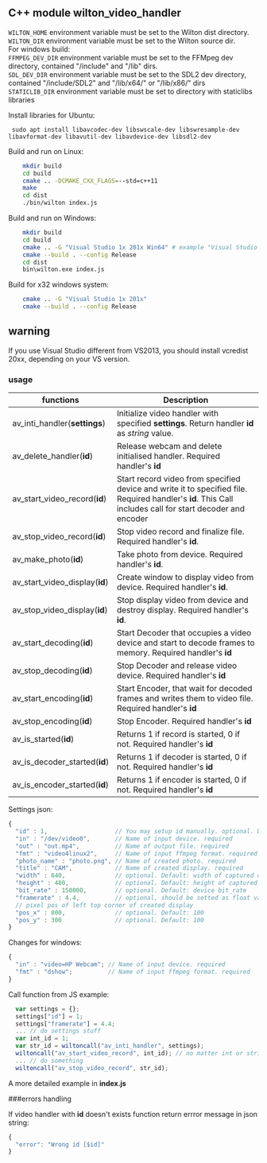 C++ module wilton_video_handler
------------------

`WILTON_HOME` environment variable must be set to the Wilton dist directory.<br>
`WILTON_DIR` environment variable must be set to the Wilton source dir.<br>
For windows build: <br>
`FFMPEG_DEV_DIR` environment variable must be set to the FFMpeg dev directory, contained "/include" and "/lib" dirs.<br>
`SDL_DEV_DIR` environment variable must be set to the SDL2 dev directory, contained "/include/SDL2" and "/lib/x64/" or "/lib/x86/" dirs<br>
`STATICLIB_DIR` environment variable must be set to directory with staticlibs libraries<br>


Install libraries for Ubuntu:
```
 sudo apt install libavcodec-dev libswscale-dev libswresample-dev libavformat-dev libavutil-dev libavdevice-dev libsdl2-dev 
```

Build and run on Linux:
```bash
    mkdir build
    cd build
    cmake .. -DCMAKE_CXX_FLAGS=--std=c++11
    make
    cd dist
    ./bin/wilton index.js
```

Build and run on Windows:
```bash
    mkdir build
    cd build
    cmake .. -G "Visual Studio 1x 201x Win64" # example "Visual Studio 14 2015 Win64"
    cmake --build . --config Release
    cd dist
    bin\wilton.exe index.js
```

Build for x32 windows system:
```bash
    cmake .. -G "Visual Studio 1x 201x"
    cmake --build . --config Release
```

## warning
If you use Visual Studio different from VS2013, you should install vcredist 20xx, depending on your VS version.

### usage
| functions| Description |
| --- | --- |
| av_inti_handler(**settings**)  | Initialize video handler with specified **settings**. Return handler **id** as *string* value. |
| av_delete_handler(**id**) | Release webcam and delete initialised handler. Required handler's **id** |
| av_start_video_record(**id**)  | Start record video from specified device and write it to specified file. Required handler's **id**. This Call includes call for start decoder and encoder |
| av_stop_video_record(**id**)   | Stop video record and finalize file. Required handler's **id**. |
| av_make_photo(**id**)          | Take photo from device. Required handler's **id**. |
| av_start_video_display(**id**) | Create window to display video from device. Required handler's **id**.|
| av_stop_video_display(**id**)  | Stop display video from device and destroy display. Required handler's **id**. |
| av_start_decoding(**id**) | Start Decoder that occupies a video device and start to decode frames to memory. Required handler's **id** |
| av_stop_decoding(**id**) | Stop Decoder and release video device. Required handler's **id** |
| av_start_encoding(**id**) | Start Encoder, that wait for decoded frames and writes them to video file. Required handler's **id** |
| av_stop_encoding(**id**) | Stop Encoder. Required handler's **id** |
| av_is_started(**id**) | Returns 1 if record is started, 0 if not. Required handler's **id** |
| av_is_decoder_started(**id**) | Returns 1 if decoder is started, 0 if not. Required handler's **id** |
| av_is_encoder_started(**id**) | Returns 1 if encoder is started, 0 if not. Required handler's **id** |


Settings json: 
```JavaScript
{
  "id" : 1,                   // You may setup id manually. optional. Default value 0;
  "in" : "/dev/video0",       // Name of input device. required
  "out" : "out.mp4",          // Name of output file. required  
  "fmt" : "video4linux2",     // Name of input ffmpeg format. required
  "photo_name" : "photo.png", // Name of created photo. required
  "title" : "CAM",            // Name of created display. required
  "width" : 640,              // optional. Default: width of captured device image
  "height" : 480,             // optional. Default: height of captured device image
  "bit_rate" : 150000,        // optional. Default: device bit_rate
  "framerate" : 4.4,          // optional, should be setted as float value. Default: 25.0 
  // pixel pos of left top corner of created display
  "pos_x" : 800,              // optional. Default: 100
  "pos_y" : 300               // optional. Default: 100
}
```

Changes for windows:
```JavaScript
{
  "in" : "video=HP Webcam"; // Name of input device. required
  "fmt" : "dshow";          // Name of input ffmpeg format. required
}
```

 Call function from JS example:
```JavaScript
  var settings = {};
  settings["id"] = 1;
  settings["framerate"] = 4.4;
  ... // do settings stuff
  var int_id = 1;
  var str_id = wiltoncall("av_inti_handler", settings);
  wiltoncall("av_start_video_record", int_id); // no matter int or string
  ... // do something
  wiltoncall("av_stop_video_record", str_id);
```


A more detailed example in **index.js**


###errors handling

If video handler with **id** doesn't exists function return errror message in json string:

```JavaScript
{ 
  "error": "Wrong id [$id]"
}
``` 
